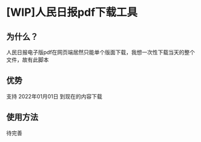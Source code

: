 # [WIP]人民日报pdf下载工具

## 为什么？
人民日报电子版pdf在网页端居然只能单个版面下载，我想一次性下载当天的整个文件，故有此脚本

## 优势
支持 2022年01月01日 到现在的内容下载

## 使用方法
待完善
